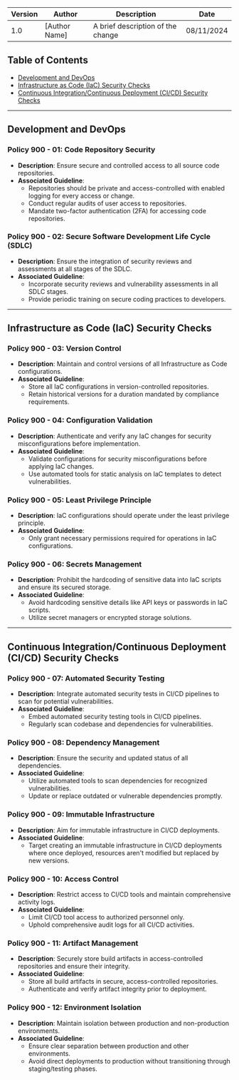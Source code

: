 | Version | Author         | Description                       | Date      |
|---------|----------------|-----------------------------------|-----------|
| 1.0     | [Author Name]  | A brief description of the change |08/11/2024 |

## Table of Contents

- [Development and DevOps](#development-and-devops)
- [Infrastructure as Code (IaC) Security Checks](#infrastructure-as-code)
- [Continuous Integration/Continuous Deployment (CI/CD) Security Checks](#cicd-security-checks)
---
## Development and DevOps

### Policy 900 - 01: Code Repository Security

- **Description**: Ensure secure and controlled access to all source code repositories.
- **Associated Guideline**:
  - Repositories should be private and access-controlled with enabled logging for every access or change.
  - Conduct regular audits of user access to repositories.
  - Mandate two-factor authentication (2FA) for accessing code repositories.

### Policy 900 - 02: Secure Software Development Life Cycle (SDLC)

- **Description**: Ensure the integration of security reviews and assessments at all stages of the SDLC.
- **Associated Guideline**:
  - Incorporate security reviews and vulnerability assessments in all SDLC stages.
  - Provide periodic training on secure coding practices to developers.

---

<a name="infrastructure-as-code"></a>

## Infrastructure as Code (IaC) Security Checks

### Policy 900 - 03: Version Control

- **Description**: Maintain and control versions of all Infrastructure as Code configurations.
- **Associated Guideline**:
  - Store all IaC configurations in version-controlled repositories.
  - Retain historical versions for a duration mandated by compliance requirements.

### Policy 900 - 04: Configuration Validation

- **Description**: Authenticate and verify any IaC changes for security misconfigurations before implementation.
- **Associated Guideline**:
  - Validate configurations for security misconfigurations before applying IaC changes.
  - Use automated tools for static analysis on IaC templates to detect vulnerabilities.

### Policy 900 - 05: Least Privilege Principle

- **Description**: IaC configurations should operate under the least privilege principle.
- **Associated Guideline**:
  - Only grant necessary permissions required for operations in IaC configurations.

### Policy 900 - 06: Secrets Management

- **Description**: Prohibit the hardcoding of sensitive data into IaC scripts and ensure its secured storage.
- **Associated Guideline**:
  - Avoid hardcoding sensitive details like API keys or passwords in IaC scripts.
  - Utilize secret managers or encrypted storage solutions.

---

<a name="cicd-security-checks"></a>

## Continuous Integration/Continuous Deployment (CI/CD) Security Checks

### Policy 900 - 07: Automated Security Testing

- **Description**: Integrate automated security tests in CI/CD pipelines to scan for potential vulnerabilities.
- **Associated Guideline**:
  - Embed automated security testing tools in CI/CD pipelines.
  - Regularly scan codebase and dependencies for vulnerabilities.

### Policy 900 - 08: Dependency Management

- **Description**: Ensure the security and updated status of all dependencies.
- **Associated Guideline**:
  - Utilize automated tools to scan dependencies for recognized vulnerabilities.
  - Update or replace outdated or vulnerable dependencies promptly.

### Policy 900 - 09: Immutable Infrastructure

- **Description**: Aim for immutable infrastructure in CI/CD deployments.
- **Associated Guideline**:
  - Target creating an immutable infrastructure in CI/CD deployments where once deployed, resources aren't modified but replaced by new versions.

### Policy 900 - 10: Access Control

- **Description**: Restrict access to CI/CD tools and maintain comprehensive activity logs.
- **Associated Guideline**:
  - Limit CI/CD tool access to authorized personnel only.
  - Uphold comprehensive audit logs for all CI/CD activities.

### Policy 900 - 11: Artifact Management

- **Description**: Securely store build artifacts in access-controlled repositories and ensure their integrity.
- **Associated Guideline**:
  - Store all build artifacts in secure, access-controlled repositories.
  - Authenticate and verify artifact integrity prior to deployment.

### Policy 900 - 12: Environment Isolation

- **Description**: Maintain isolation between production and non-production environments.
- **Associated Guideline**:
  - Ensure clear separation between production and other environments.
  - Avoid direct deployments to production without transitioning through staging/testing phases.
